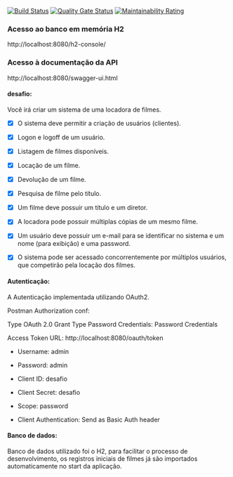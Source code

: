[![Build Status](https://travis-ci.com/yuri-andrade/locadora-paratodos.svg?branch=master)](https://travis-ci.com/yuri-andrade/locadora-paratodos)
[![Quality Gate Status](https://sonarcloud.io/api/project_badges/measure?project=yuri-andrade_locadora-paratodos&metric=alert_status)](https://sonarcloud.io/dashboard?id=yuri-andrade_locadora-paratodos)
[![Maintainability Rating](https://sonarcloud.io/api/project_badges/measure?project=yuri-andrade_locadora-paratodos&metric=sqale_rating)](https://sonarcloud.io/dashboard?id=yuri-andrade_locadora-paratodos)

<h3>Acesso ao banco em memória H2</h3>

http://localhost:8080/h2-console/

<h3>Acesso à documentação da API</h3>

http://localhost:8080/swagger-ui.html
<h4> desafio: </h4>

Você irá criar um sistema de uma locadora de filmes.
- [x] O sistema deve permitir a criação de usuários (clientes).
- [x] Logon e logoff de um usuário.
- [x] Listagem de filmes disponíveis.
- [x] Locação de um filme.
- [x] Devolução de um filme.
- [x] Pesquisa de filme pelo título.
- [x] Um filme deve possuir um título e um diretor.
- [x] A locadora pode possuir múltiplas cópias de um mesmo filme.
- [x] Um usuário deve possuir um e-mail para se identificar no sistema e um nome (para
exibição) e uma password.
- [x] O sistema pode ser acessado concorrentemente por múltiplos usuários, que
competirão pela locação dos filmes.


<h4> Autenticação: </h4>
A Autenticação implementada utilizando OAuth2.

Postman Authorization conf:

Type OAuth 2.0
Grant Type
Password Credentials: Password Credentials

Access Token URL: http://localhost:8080/oauth/token

- Username: admin
- Password: admin

- Client ID: desafio
- Client Secret: desafio
- Scope: password

- Client Authentication: Send as Basic Auth header

<h4> Banco de dados: </h4>
Banco de dados utilizado foi o H2, para facilitar o processo de desenvolvimento, os registros iniciais de filmes já são importados automaticamente no start da aplicação.


